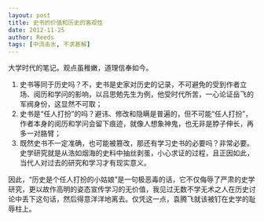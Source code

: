 ```yaml
---
layout: post
title: 史书的价值和历史的客观性
date: 2012-11-25
author: Reeds
tags: [中流击水, 不求甚解]
---
```


 

大学时代的笔记。观点虽稚嫩，道理信奉如今。

<!--- more --->

1. 史书等同于历史吗？不，史书是史家对历史的记录，不可避免的受到作者立场、阅历和学问的影响，以吕思勉先生为例，他受时代所苦，一心论证岳飞的军阀身份，这显然不可取；
2. 史书是“任人打扮”的吗？避讳、修改和隐瞒是普遍的，但不可能“任人打扮”，作者本身的阅历和学问会留下痕迹，就像人想象神鬼，也无非是脖子伸长，再多一对胳臂；
3. 既然史书不一定准确，也可能被篡改，那还有学习史书的必要吗？非常必要。史学研究就是从浩如烟海的史料中抽丝剥茧，小心求证的过程，且正因如此，当代人对过去的研究和学习才有现实意义。

因此，“历史是个任人打扮的小姑娘”是一句极恶毒的话，它不仅侮辱了严肃的史学研究，更以故作高明的姿态宣传学习的无价值，我见过无数不学无术之人在历史讨论中丢下这句话，然后得意洋洋地离去。仅凭这一点，袁腾飞就该被钉在史学的耻辱柱上。